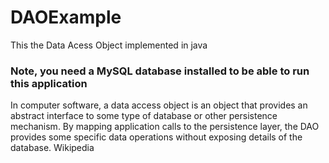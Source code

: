 # DAOExample
This the Data Acess Object implemented in java
###  Note, you need a MySQL database installed to be able to run this application
In computer software, a data access object is an object that provides an abstract interface to some type of database or other persistence mechanism. By mapping application calls to the persistence layer, the DAO provides some specific data operations without exposing details of the database. Wikipedia

